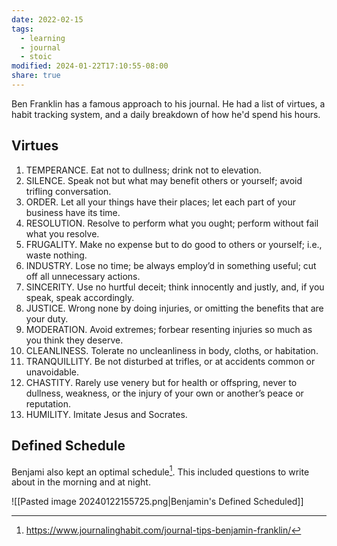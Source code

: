 ```yaml
---
date: 2022-02-15
tags:
  - learning
  - journal
  - stoic
modified: 2024-01-22T17:10:55-08:00
share: true
---
```


Ben Franklin has a famous approach to his journal. He had a list of virtues, a habit tracking system, and a daily breakdown of how he'd spend his hours.
## Virtues
1. TEMPERANCE. Eat not to dullness; drink not to elevation.
2. SILENCE. Speak not but what may benefit others or yourself; avoid trifling conversation.
3. ORDER. Let all your things have their places; let each part of your business have its time.
4. RESOLUTION. Resolve to perform what you ought; perform without fail what you resolve.
5. FRUGALITY. Make no expense but to do good to others or yourself; i.e., waste nothing.
6. INDUSTRY. Lose no time; be always employ’d in something useful; cut off all unnecessary actions.
7. SINCERITY. Use no hurtful deceit; think innocently and justly, and, if you speak, speak accordingly.
8. JUSTICE. Wrong none by doing injuries, or omitting the benefits that are your duty.
9. MODERATION. Avoid extremes; forbear resenting injuries so much as you think they deserve.
10. CLEANLINESS. Tolerate no uncleanliness in body, cloths, or habitation.
11. TRANQUILLITY. Be not disturbed at trifles, or at accidents common or unavoidable.
12. CHASTITY. Rarely use venery but for health or offspring, never to dullness, weakness, or the injury of your own or another’s peace or reputation.
13. HUMILITY. Imitate Jesus and Socrates.
## Defined Schedule
Benjami also kept an optimal schedule[^1]. This included questions to write about in the morning and at night.

![[Pasted image 20240122155725.png|Benjamin's Defined Scheduled]]

[^1]: https://www.journalinghabit.com/journal-tips-benjamin-franklin/
